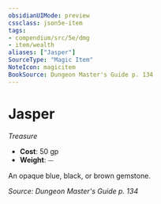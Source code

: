 ```yaml
---
obsidianUIMode: preview
cssclass: json5e-item
tags:
- compendium/src/5e/dmg
- item/wealth
aliases: ["Jasper"]
SourceType: "Magic Item"
NoteIcon: magicitem
BookSource: Dungeon Master's Guide p. 134
---
```

# Jasper
*Treasure*  

- **Cost**: 50 gp
- **Weight**: ⏤

An opaque blue, black, or brown gemstone.

*Source: Dungeon Master's Guide p. 134*